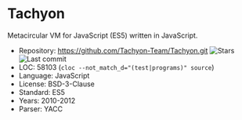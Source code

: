 # Tachyon

Metacircular VM for JavaScript (ES5) written in JavaScript.

* Repository: https://github.com/Tachyon-Team/Tachyon.git <img src="https://img.shields.io/github/stars/Tachyon-Team/Tachyon?label=&style=flat-square" alt="Stars"><img src="https://img.shields.io/github/last-commit/Tachyon-Team/Tachyon?label=&style=flat-square" alt="Last commit">
* LOC:        58103 (`cloc --not_match_d="(test|programs)" source`)
* Language:   JavaScript
* License:    BSD-3-Clause
* Standard:   ES5
* Years:      2010-2012
* Parser:     YACC
